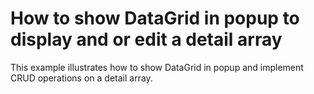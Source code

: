 # How to show DataGrid in popup to display and or edit a detail array

This example illustrates how to show DataGrid in popup and implement CRUD operations on a detail array.
